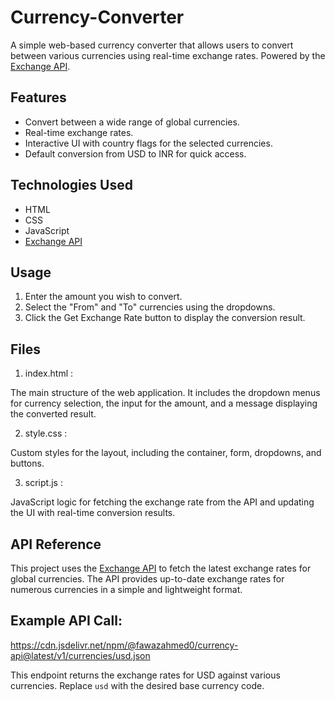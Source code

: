 # Currency-Converter

A simple web-based currency converter that allows users to convert between various currencies using real-time exchange rates. Powered by the [Exchange API](https://github.com/fawazahmed0/exchange-api).


## Features

- Convert between a wide range of global currencies.
- Real-time exchange rates.
- Interactive UI with country flags for the selected currencies.
- Default conversion from USD to INR for quick access.

## Technologies Used

- HTML
- CSS
- JavaScript
- [Exchange API](https://github.com/fawazahmed0/exchange-api)

## Usage
1. Enter the amount you wish to convert.
2. Select the "From" and "To" currencies using the dropdowns.
3. Click the Get Exchange Rate button to display the conversion result.

## Files
 1. index.html :
    
The main structure of the web application. It includes the dropdown menus for currency selection, the input for the amount, and a message displaying the converted result.

 2. style.css :
    
Custom styles for the layout, including the container, form, dropdowns, and buttons.

 3. script.js :
    
JavaScript logic for fetching the exchange rate from the API and updating the UI with real-time conversion results.


## API Reference

This project uses the [Exchange API](https://github.com/fawazahmed0/exchange-api) to fetch the latest exchange rates for global currencies. The API provides up-to-date exchange rates for numerous currencies in a simple and lightweight format.

## Example API Call:
https://cdn.jsdelivr.net/npm/@fawazahmed0/currency-api@latest/v1/currencies/usd.json

This endpoint returns the exchange rates for USD against various currencies. Replace `usd` with the desired base currency code.
